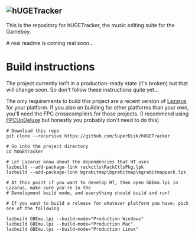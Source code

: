 ![hUGETracker](https://nickfa.ro/images/HUGELogo.gif)
---

This is the repository for hUGETracker, the music editing suite for the Gameboy.

A real readme is coming real soon...

# Build instructions

The project currently isn't in a production-ready state (it's broken) but that will change soon. So don't follow these instructions quite yet...

The only requirements to build this project are a recent version of [Lazarus](https://www.lazarus-ide.org/) for your platform.
If you plan on building for other platforms than your own, you'll need the FPC crosscompilers for those projects. (I recommend using [FPCUpDeluxe](https://github.com/LongDirtyAnimAlf/fpcupdeluxe) but honestly you probably don't need to do this)

```
# Download this repo
git clone --recursive https://github.com/SuperDisk/hUGETracker

# Go into the project directory
cd hUGETracker

# Let Lazarus know about the dependencies that HT uses
lazbuild --add-package-link rackctls\RackCtlsPkg.lpk
lazbuild --add-package-link bgrabitmap\bgrabitmap\bgrabitmappack.lpk

# At this point if you want to develop HT, then open GBEmu.lpi in Lazarus, make sure you're in the 
# Development build mode, and everything should build and run!

# If you want to build a release for whatever platform you have; pick one of the following

lazbuild GBEmu.lpi --build-mode="Production Windows"
lazbuild GBEmu.lpi --build-mode="Production Mac"
lazbuild GBEmu.lpi --build-mode="Production Linux"

```
